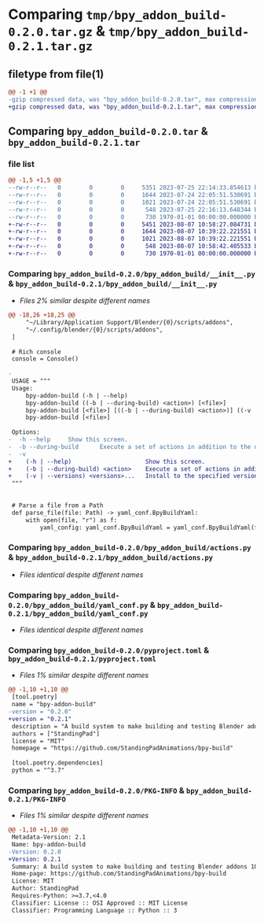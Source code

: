 # Comparing `tmp/bpy_addon_build-0.2.0.tar.gz` & `tmp/bpy_addon_build-0.2.1.tar.gz`

## filetype from file(1)

```diff
@@ -1 +1 @@
-gzip compressed data, was "bpy_addon_build-0.2.0.tar", max compression
+gzip compressed data, was "bpy_addon_build-0.2.1.tar", max compression
```

## Comparing `bpy_addon_build-0.2.0.tar` & `bpy_addon_build-0.2.1.tar`

### file list

```diff
@@ -1,5 +1,5 @@
--rw-r--r--   0        0        0     5351 2023-07-25 22:14:33.854613 bpy_addon_build-0.2.0/bpy_addon_build/__init__.py
--rw-r--r--   0        0        0     1644 2023-07-24 22:05:51.530691 bpy_addon_build-0.2.0/bpy_addon_build/actions.py
--rw-r--r--   0        0        0     1021 2023-07-24 22:05:51.530691 bpy_addon_build-0.2.0/bpy_addon_build/yaml_conf.py
--rw-r--r--   0        0        0      548 2023-07-25 22:16:13.648344 bpy_addon_build-0.2.0/pyproject.toml
--rw-r--r--   0        0        0      730 1970-01-01 00:00:00.000000 bpy_addon_build-0.2.0/PKG-INFO
+-rw-r--r--   0        0        0     5451 2023-08-07 10:58:27.084731 bpy_addon_build-0.2.1/bpy_addon_build/__init__.py
+-rw-r--r--   0        0        0     1644 2023-08-07 10:39:22.221551 bpy_addon_build-0.2.1/bpy_addon_build/actions.py
+-rw-r--r--   0        0        0     1021 2023-08-07 10:39:22.221551 bpy_addon_build-0.2.1/bpy_addon_build/yaml_conf.py
+-rw-r--r--   0        0        0      548 2023-08-07 10:58:42.405533 bpy_addon_build-0.2.1/pyproject.toml
+-rw-r--r--   0        0        0      730 1970-01-01 00:00:00.000000 bpy_addon_build-0.2.1/PKG-INFO
```

### Comparing `bpy_addon_build-0.2.0/bpy_addon_build/__init__.py` & `bpy_addon_build-0.2.1/bpy_addon_build/__init__.py`

 * *Files 2% similar despite different names*

```diff
@@ -18,26 +18,25 @@
     "~/Library/Application Support/Blender/{0}/scripts/addons",
     "~/.config/blender/{0}/scripts/addons",
 ]
 
 # Rich console
 console = Console()
 
-
 USAGE = """
 Usage:
     bpy-addon-build (-h | --help)
     bpy-addon-build ((-b | --during-build) <action>) [<file>]
     bpy-addon-build [<file>] [((-b | --during-build) <action>)] ((-v | --versions) <versions>...)
     bpy-addon-build [<file>]
 
 Options:
-  -h --help     Show this screen.
-  -b --during-build      Execute a set of actions in addition to the default action
-  -v 
+    (-h | --help)                     Show this screen.
+    (-b | --during-build) <action>    Execute a set of actions in addition to the default action
+    (-v | --versions) <versions>...   Install to the specified versions
 """
 
 
 # Parse a file from a Path
 def parse_file(file: Path) -> yaml_conf.BpyBuildYaml:
     with open(file, "r") as f:
         yaml_config: yaml_conf.BpyBuildYaml = yaml_conf.BpyBuildYaml(f, file)
```

### Comparing `bpy_addon_build-0.2.0/bpy_addon_build/actions.py` & `bpy_addon_build-0.2.1/bpy_addon_build/actions.py`

 * *Files identical despite different names*

### Comparing `bpy_addon_build-0.2.0/bpy_addon_build/yaml_conf.py` & `bpy_addon_build-0.2.1/bpy_addon_build/yaml_conf.py`

 * *Files identical despite different names*

### Comparing `bpy_addon_build-0.2.0/pyproject.toml` & `bpy_addon_build-0.2.1/pyproject.toml`

 * *Files 1% similar despite different names*

```diff
@@ -1,10 +1,10 @@
 [tool.poetry]
 name = "bpy-addon-build"
-version = "0.2.0"
+version = "0.2.1"
 description = "A build system to make building and testing Blender addons 10 times easier"
 authors = ["StandingPad"]
 license = "MIT"
 homepage = "https://github.com/StandingPadAnimations/bpy-build"
 
 [tool.poetry.dependencies]
 python = "^3.7"
```

### Comparing `bpy_addon_build-0.2.0/PKG-INFO` & `bpy_addon_build-0.2.1/PKG-INFO`

 * *Files 1% similar despite different names*

```diff
@@ -1,10 +1,10 @@
 Metadata-Version: 2.1
 Name: bpy-addon-build
-Version: 0.2.0
+Version: 0.2.1
 Summary: A build system to make building and testing Blender addons 10 times easier
 Home-page: https://github.com/StandingPadAnimations/bpy-build
 License: MIT
 Author: StandingPad
 Requires-Python: >=3.7,<4.0
 Classifier: License :: OSI Approved :: MIT License
 Classifier: Programming Language :: Python :: 3
```

